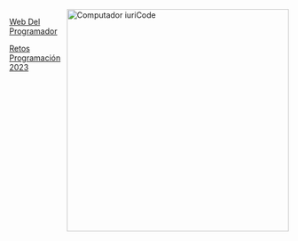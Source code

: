 <img src="https://raw.githubusercontent.com/MicaelliMedeiros/micaellimedeiros/master/image/computer-illustration.png" min-width="400px" max-width="400px" width="400px" align="right" alt="Computador iuriCode">

[Web Del Programador](https://www.lawebdelprogramador.com/codigo/usuario.php?id=352736)

[Retos Programación 2023](https://github.com/mouredev/retos-programacion-2023)
